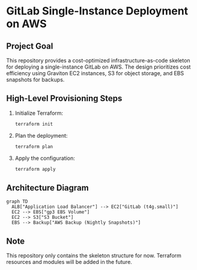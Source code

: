 # GitLab Single-Instance Deployment on AWS

## Project Goal
This repository provides a cost-optimized infrastructure-as-code skeleton for deploying a single-instance GitLab on AWS. The design prioritizes cost efficiency using Graviton EC2 instances, S3 for object storage, and EBS snapshots for backups.

## High-Level Provisioning Steps
1. Initialize Terraform:
   ```bash
   terraform init
   ```
2. Plan the deployment:
   ```bash
   terraform plan
   ```
3. Apply the configuration:
   ```bash
   terraform apply
   ```

## Architecture Diagram
```mermaid
graph TD
  ALB["Application Load Balancer"] --> EC2["GitLab (t4g.small)"]
  EC2 --> EBS["gp3 EBS Volume"]
  EC2 --> S3["S3 Bucket"]
  EBS --> Backup["AWS Backup (Nightly Snapshots)"]
```

## Note
This repository only contains the skeleton structure for now. Terraform resources and modules will be added in the future.
